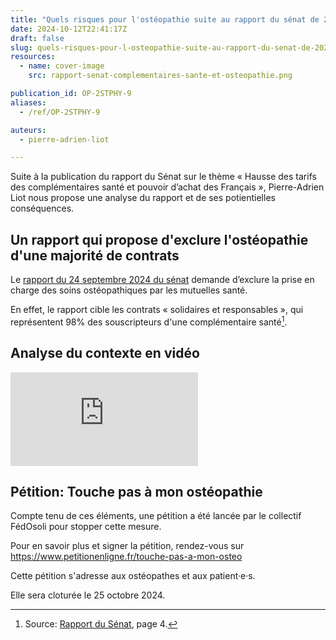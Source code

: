 ```yaml
---
title: "Quels risques pour l'ostéopathie suite au rapport du sénat de 2024 ?"
date: 2024-10-12T22:41:17Z
draft: false
slug: quels-risques-pour-l-osteopathie-suite-au-rapport-du-senat-de-2024
resources:
  - name: cover-image
    src: rapport-senat-complementaires-sante-et-osteopathie.png

publication_id: OP-2STPHY-9
aliases:
  - /ref/OP-2STPHY-9

auteurs:
  - pierre-adrien-liot

---
```


Suite à la publication du rapport du Sénat sur le thème
« Hausse des tarifs des complémentaires santé et pouvoir
d’achat des Français », Pierre-Adrien Liot nous propose
une analyse du rapport et de ses potientielles conséquences.

<!--more-->

## Un rapport qui propose d'exclure l'ostéopathie d'une majorité de contrats

Le [rapport du 24 septembre 2024 du sénat](https://www.senat.fr/rap/r23-770/r23-770-syn.pdf)
demande d’exclure la prise en charge des soins
ostéopathiques par les mutuelles santé.

En effet, le rapport cible les contrats « solidaires et
responsables », qui représentent 98% des souscripteurs d'une
complémentaire santé[^1].

[^1]: Source: [Rapport du Sénat](https://www.senat.fr/rap/r23-770/r23-770-syn.pdf), page 4.

## Analyse du contexte en vidéo

<iframe class="mx-auto w-full aspect-video sm:h-[500px] sm:w-[500px] md:w-[750px] rounded-xl" src="https://www.youtube-nocookie.com/embed/3RNbHUjYnMA?rel=0" title="YouTube video player" frameborder="0" allow="accelerometer; autoplay; clipboard-write; encrypted-media; gyroscope; picture-in-picture" allowfullscreen=""></iframe>

## Pétition: Touche pas à mon ostéopathie

Compte tenu de ces éléments, une pétition a été lancée
par le collectif FédOsoli pour stopper cette mesure.

Pour en savoir plus et signer la pétition, rendez-vous
sur \
https://www.petitionenligne.fr/touche-pas-a-mon-osteo

Cette pétition s'adresse aux ostéopathes et aux patient·e·s.

Elle sera cloturée le 25 octobre 2024.
